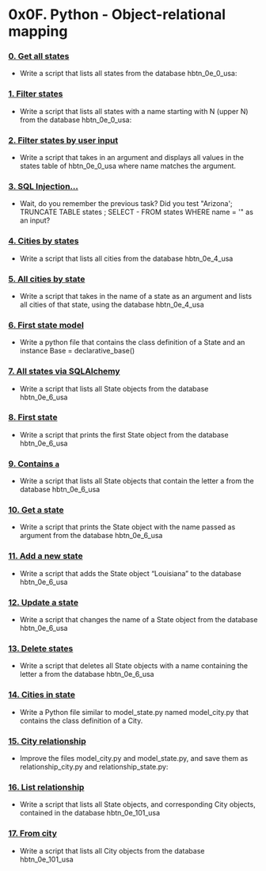 # 0x0F. Python - Object-relational mapping

### [0. Get all states](./0-select_states.py)
- Write a script that lists all states from the database hbtn_0e_0_usa: 

### [1. Filter states](./1-filter_states.py)
- Write a script that lists all states with a name starting with N (upper N) from the database hbtn_0e_0_usa: 

### [2. Filter states by user input](./2-my_filter_states.py)
- Write a script that takes in an argument and displays all values in the states table of hbtn_0e_0_usa where name matches the argument.

### [3. SQL Injection...](./3-my_safe_filter_states.py)
- Wait, do you remember the previous task? Did you test "Arizona'; TRUNCATE TABLE states ; SELECT - FROM states WHERE name = '" as an input?

### [4. Cities by states](./4-cities_by_state.py)
- Write a script that lists all cities from the database hbtn_0e_4_usa 

### [5. All cities by state](./5-filter_cities.py)
- Write a script that takes in the name of a state as an argument and lists all cities of that state, using the database hbtn_0e_4_usa 

### [6. First state model](./model_state.py)
-  Write a python file that contains the class definition of a State and an instance Base = declarative_base()

### [7. All states via SQLAlchemy](./7-model_state_fetch_all.py)
- Write a script that lists all State objects from the database hbtn_0e_6_usa 

### [8. First state](./8-model_state_fetch_first.py)
- Write a script that prints the first State object from the database hbtn_0e_6_usa 

### [9. Contains `a`](./9-model_state_filter_a.py)
- Write a script that lists all State objects that contain the letter a from the database hbtn_0e_6_usa 

### [10. Get a state](./10-model_state_my_get.py)
- Write a script that prints the State object with the name passed as argument from the database hbtn_0e_6_usa 

### [11. Add a new state](./11-model_state_insert.py)
- Write a script that adds the State object “Louisiana” to the database hbtn_0e_6_usa 

### [12. Update a state](./12-model_state_update_id_2.py)
- Write a script that changes the name of a State object from the database hbtn_0e_6_usa 

### [13. Delete states](./13-model_state_delete_a.py)
- Write a script that deletes all State objects with a name containing the letter a from the database hbtn_0e_6_usa 

### [14. Cities in state](./model_city.py)
- Write a Python file similar to model_state.py named model_city.py that contains the class definition of a City.

### [15. City relationship](./relationship_city.py)
- Improve the files model_city.py and model_state.py, and save them as relationship_city.py and relationship_state.py:

### [16. List relationship](./101-relationship_states_cities_list.py)
- Write a script that lists all State objects, and corresponding City objects, contained in the database hbtn_0e_101_usa 

### [17. From city](./102-relationship_cities_states_list.py)
- Write a script that lists all City objects from the database hbtn_0e_101_usa 

